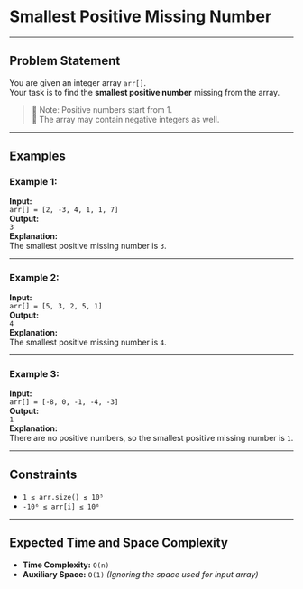 # Smallest Positive Missing Number

---

## Problem Statement

You are given an integer array `arr[]`.  
Your task is to find the **smallest positive number** missing from the array.

> 🔹 Note: Positive numbers start from 1.  
> 🔹 The array may contain negative integers as well.

---

## Examples

### Example 1:
**Input:**  
`arr[] = [2, -3, 4, 1, 1, 7]`  
**Output:**  
`3`  
**Explanation:**  
The smallest positive missing number is `3`.

---

### Example 2:
**Input:**  
`arr[] = [5, 3, 2, 5, 1]`  
**Output:**  
`4`  
**Explanation:**  
The smallest positive missing number is `4`.

---

### Example 3:
**Input:**  
`arr[] = [-8, 0, -1, -4, -3]`  
**Output:**  
`1`  
**Explanation:**  
There are no positive numbers, so the smallest positive missing number is `1`.

---

## Constraints

- `1 ≤ arr.size() ≤ 10⁵`
- `-10⁶ ≤ arr[i] ≤ 10⁶`

---

## Expected Time and Space Complexity

- **Time Complexity:** `O(n)`
- **Auxiliary Space:** `O(1)` *(Ignoring the space used for input array)*


